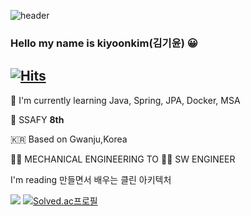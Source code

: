 ![header](https://capsule-render.vercel.app/api?type=waving&color=auto&height=300&section=header&text=keeeeeey&fontSize=90)

### Hello my name is kiyoonkim(김기윤) 😀 
[![Hits](https://hits.seeyoufarm.com/api/count/incr/badge.svg?url=https%3A%2F%2Fgithub.com%2Fkeeeeeey&count_bg=%2379C83D&title_bg=%23555555&icon=&icon_color=%23E7E7E7&title=hits&edge_flat=false)](https://hits.seeyoufarm.com)
---

🌱 I'm currently learning Java, Spring, JPA, Docker, MSA

💙 SSAFY **8th**

🇰🇷 Based on Gwanju,Korea

👩‍🔧 MECHANICAL ENGINEERING TO 👩‍💻 SW ENGINEER

I'm reading 만들면서 배우는 클린 아키텍처

<a href="https://github.com/keeeeeey"><img src="https://github-readme-stats.vercel.app/api/top-langs/?username=keeeeeey&theme=dracula&layout=compact&langs_count=10" /></a> [![Solved.ac프로필](http://mazassumnida.wtf/api/v2/generate_badge?boj=sseioul)](https://solved.ac/sseioul)

<!-- [![keeeeeey's GitHub stats](https://github-readme-stats.vercel.app/api?username=keeeeeey)](https://github.com/anuraghazra/github-readme-stats) -->
